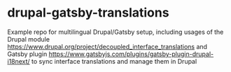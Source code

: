 # drupal-gatsby-translations

Example repo for multilingual Drupal/Gatsby setup, including usages of the Drupal module https://www.drupal.org/project/decoupled_interface_translations and Gatsby plugin https://www.gatsbyjs.com/plugins/gatsby-plugin-drupal-i18next/ to sync interface translations and manage them in Drupal
